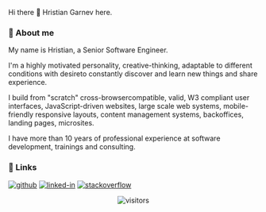 Hi there 👋 Hristian Garnev here.

### 🚀 About me
My name is Hristian, a Senior Software Engineer.

I'm a highly motivated personality, creative-thinking, adaptable to different conditions with desireto constantly discover and learn new things and share experience.

I build from "scratch" cross-browsercompatible, valid, W3 compliant user interfaces, JavaScript-driven websites, large scale web systems, mobile-friendly responsive layouts, content management systems, backoffices, landing pages, microsites.

I have more than 10 years of professional experience at software development, trainings and consulting.

### 🔗 Links
[![github](https://img.shields.io/badge/GitHub-000000?style=for-the-badge&logo=GitHub&logoColor=white)](https://github.com/hristiangarnev)
[![linked-in](https://img.shields.io/badge/Linked_In-0077B5?style=for-the-badge&logo=LinkedIn&logoColor=white)](https://www.linkedin.com/in/hristiangarnev/)
[![stackoverflow](https://img.shields.io/badge/StackOverflow-f48225?style=for-the-badge&logo=StackOverflow&logoColor=white)](https://stackoverflow.com/users/5109504/hristiangarnev)

<div align="center">
    <img src="https://visitor-badge.laobi.icu/badge?page_id=hristiangarnev.hristiangarnev" alt="visitors">
</div>
